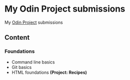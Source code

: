 # My Odin Project submissions
My [Odin Project](https://theodinproject.com) submissions

## Content
### Foundations
* Command line basics
* Git basics
* HTML foundations **(Project: Recipes)**